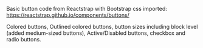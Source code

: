 Basic button code from Reactstrap with Bootstrap css imported: https://reactstrap.github.io/components/buttons/

Colored buttons, Outlined colored buttons, button sizes including block level (added medium-sized buttons),
Active/Disabled buttons, checkbox and radio buttons.